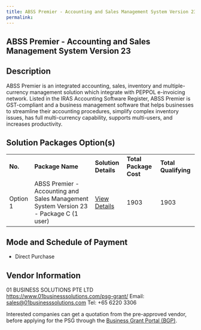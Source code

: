 ```yaml
---
title: ABSS Premier - Accounting and Sales Management System Version 23
permalink: 
---
```


## ABSS Premier - Accounting and Sales Management System Version 23

## Description

ABSS Premier is an integrated accounting, sales, inventory and multiple-currency management solution which integrate with  PEPPOL e-invoicing network. Listed in the IRAS Accounting Software Register, ABSS Premier is GST-compliant and a business management software that helps businesses to streamline their accounting procedures, simplify complex inventory issues, has full multi-currency capability, supports multi-users, and increases productivity.


## Solution Packages Option(s)

<table>
<tr>
<td><b>No.</b></td>
<td><b>Package Name</b></td>
<td><b>Solution Details</b></td>
<td><b>Total Package Cost</b></td>
<td><b>Total Qualifying</b></td>
</tr>
<tr>
<td>Option 1</td>
<td>ABSS Premier - Accounting and Sales Management System Version 23 - Package C (1 user)</td>
<td><a href='https://www.gobusiness.gov.sg/images/psg/01_BUSINESS_SOLUTIONS_20200036_Annex_3_20200625144627_Part_3.pdf'>View Details</a></td>
<td>1903</td>
<td>1903</td>
</tr>
</table>

## Mode and Schedule of Payment

 - Direct Purchase

## Vendor Information

 01 BUSINESS SOLUTIONS PTE LTD
https://www.01businesssolutions.com/psg-grant/
Email: sales@01businesssolutions.com
Tel: +65 6220 3306

Interested companies can get a quotation from the pre-approved vendor, before applying for the PSG through the <a href='https://www.businessgrants.gov.sg/'>Business Grant Portal (BGP)</a>.
